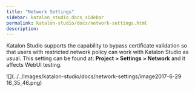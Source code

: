 ```yaml
---
title: "Network Settings" 
sidebar: katalon_studio_docs_sidebar
permalink: katalon-studio/docs/network-settings.html 
description: 
---
```

Katalon Studio supports the capability to bypass certificate validation so that users with restricted network policy can work with Katalon Studio as usual. This setting can be found at: **Project > Settings > Network** and it affects WebUI testing.

![](../../images/katalon-studio/docs/network-settings/image2017-6-29 16_35_46.png)